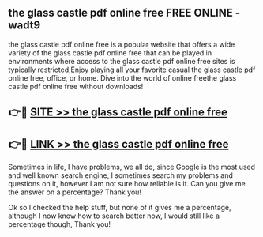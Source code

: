 ## the glass castle pdf online free FREE ONLINE - wadt9

the glass castle pdf online free is a popular website that offers a wide variety of the glass castle pdf online free that can be played in environments where access to the glass castle pdf online free sites is typically restricted,Enjoy playing all your favorite casual the glass castle pdf online free, office, or home. Dive into the world of online freethe glass castle pdf online free without downloads!

## 👉🔴 [SITE >> the glass castle pdf online free](http://news.freeplayer.one?title=the_glass_castle_pdf_online_free&ref=FRRE)

## 👉🔴 [LINK >> the glass castle pdf online free](http://news.freeplayer.one?title=the_glass_castle_pdf_online_free&ref=FREE)

Sometimes in life, I have problems, we all do, since Google is the most used and well known search engine, I sometimes search my problems and questions on it, however I am not sure how reliable is it. Can you give me the answer on a percentage? Thank you!

Ok so I checked the help stuff, but none of it gives me a percentage, although I now know how to search better now, I would still like a percentage though, Thank you!